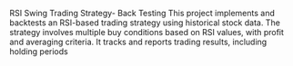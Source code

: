 RSI Swing Trading Strategy- Back Testing
This project implements and backtests an RSI-based trading strategy using historical stock data. 
The strategy involves multiple buy conditions based on RSI values, with profit and averaging criteria. It tracks and reports trading results, including holding periods
